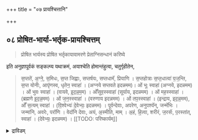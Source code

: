 +++
title = "०७ प्रायश्चित्तानि"

+++
## ०८ प्रोषित-भार्या-भर्तृक-प्रायश्चित्तम्

> प्रोषित भार्यस्य प्रोषित भर्तृकायावामरणे प्रेताग्निसन्धानं करिष्ये 

इति अनुज्ञापूर्वकं सङ्कल्प्य यथाक्रमं, अयाश्चेति होमान्तंहुत्वा, चतुर्गृहीतेन, 

> स॒प्तते॑, अ॒ग्ने॒, स॒मिधः, स॒प्त जिह्वाः, सप्तर्षयः, सप्तधामॅ, प्रियाणि । स॒प्तहोत्राः स॒प्त॒धात्वा॑ य॒ज॒न्ति, स॒प्त योनीः, आपृ॑णस्व, धृतेन॒ स्वाहा॑ । (अग्नये सप्तवते इदन्नमम)। ओं भूः स्वाहा॑ (अग्नये, इदन्नमम) । ओं भुवः स्वाहा॑ । (वायवे, इ॒द॒न्न॒म॒म) । ओँसुव॒स्स्वाहा॑ (सूर्याय, इदन्नमम) । ओं मह॒स्स्वाहा॑ । (ब्रह्मणे इ॒द॒न्न॒मम) । ओं ज॒न॒स्स्वाहा॑ । (वरुणाय इदन्नमम) । ओं तप॒स्स्वाहा॑ । (इन्द्राय, इद॒न्न॒मम), ओंँ स॒त्यम् स्वाहा॑ । (वि॒श्वेभ्यः॑ दे॒वेभ्यः॒ इदन्नमम) । पूर्वन्देवाः, अपरेण, अनुपश्यॅन्, जन्मॅभिः । जन्मा॑नि, अवरेः, परॉणि । वेदॉनि देवाः, अयं, अ॒स्मीति, माम् । अ॒हं, हि॒त्वा, शरीरं, ज॒रसॅः, प॒रस्ता॑त्, स्वाहा॑ । (देवेभ्यः॒ इदन्नमम) ।
[[TODO: परिष्कार्यम्]] 

<details><summary>द्राविडम्</summary>

### 8 தேசாந்தரம் சென்றுள்ள மனைவி-கணவன் இவர்களின் மரணத்தில் ப்ராயச்சித்தம்

ஸங்கல்ப்பம் ப்ரேதாக்னி ஸந்தானத்திற்கு அனுஜ்ஞை, இவைகளைச் செய்து, க்ரமமாக, “அயாச்ச ஹோமம் ஆனதும் சதுர் க்ருஹீதத்தினால் “ஸப்ததே அக்னே" ஸப்த வ்யாஹ்ருதி ஹோமம், பூர்வம் தேவா:, ப்ராணாபாநௌ, மாத்வா விருக்ஷெள, மாத்வா விருக்ஷெள, அக்னேப்யாவர்த்திந், அக்நே அங்கிர:, புநரூர்ஜா, ஸஹரய்யா, அநாஜ்ஞாத த்ரயம் வ்யாஹ்ருதி சதுஷ்டயம், பூர்ணாஹுதி, பரிஷேசனம், ஔபாஸன த்ரவ்ய தானம், ஔபாஸன ஹோமம்.

<details>

> प्राणापानौ, चक्षुः, श्रोत्र॑म् । वाचं, मनॅसि, सम्भृताम् । हि॒त्वा, शरीरं, ज॒रसॅः, प॒रस्ता॑त् । आभूतिं, भूतिं, वयं, अश्ज्ञावाम॒हैस्वाहा॑ । (मनसे इ॒द॒न्न॒म॒म) । मात्वा॑, वृक्षौ, सम्बॉधिष्ठां, मा, माता, पृथि॒वत्वम् । पितॄन्, ह्यत्र, गच्छॉसि, एधॉसं, य॒म राज्ये॒ स्वाहा॑ । (पृथिव्यै इदन्नमम) । मात्वॉ वृक्षौ, सम्बॉधेथां, मां माता, पृथिवी, मही । वैवस्व॒तँहि, गच्छॉसि, यम॒राज्ये॑, विरॉजसि, स्वाहा॑ । (पृथिव्यै इदन्नमम) । अग्ने॑, अभ्यावर्तिन्, अभिनॅः, आवॅर्तस्व, आयु॑षा, वर्च॑सा, स॒न्या, मे॒धया॑, प्र॒जया॑, धनेन, स्वाहा॑ । (अ॒ग्नये, अभ्यावर्तिने इदन्नमम) । अग्ने॑ अ॒ङ्गरः, श॒तन्ते॑ स॒न्तु, आवृतः, स॒हस्र॑न्ते, उपावृतः । तासां, पोषस्य, पोषे॑ण, पुनॅर्नः, न॒ष्टं, आक्रॅधि, पुनॅर्नः, र॒यिं, आकृधि, स्वाहा॑ । (अग्नये, अभ्यावर्तिने इदन्नमम) । पुनॅरूर्जा निवॅर्तस्व, पुनॅरग्ने, इ॒षायुषा । पुनॅर्नः, पाहि, वि॒श्वत॒स्स्वाहा॑ । (अग्नये, अभ्यावर्तन॑ इ॒दन्नमम) । सहर॒य्या, निवॅर्तस्व, अग्ने॑, पिन्वॅस्व, धारया । वि॒श्वफ्स्निया, वि॒श्वतः, परि, स्वाहा॑ । (अग्नये, अभ्यावर्तिने इदन्नमम) । 
[[TODO: परिष्कार्यम्]]

अनाज्ञात त्रयं – व्याहृति चतुष्टयं । श्रीविष्णवे स्वाहा । समन्त मप्रदक्षिणं परिषिच्य औपासनद्रव्य प्रतिनिधित्वेन किञ्चिद्धिरण्यं दत्वौपासनं जुहुयात् ॥

## ०९ रजस्वला-सूतिका-भर्तृ-मरण-प्रायश्चित्तम्

> म्रियमाणस्य चेद्भार्या सूतिकर्तुमतीतुवा ।  
दुर्गां मनस्वतीं हुत्वा ततस्तन्तुमतीमृचम् ।  
उद्बुध्यस्व त्रयस्त्रिंश द्व्याहृत्याच समस्तया ।  
व्याहृत्या त्रिरनाज्ञातं महाव्याहृतिभिस्तथा ।  
अप पाप्मानमिति द्वाभ्यां जुहुयाच्च विशेषतः ।  
हुत्वा चतुर्गृहीतेन सर्पिषाऽथास्य संस्क्रिया ॥

प्रयोगः 

> रजस्वला (सूतिका) भर्तृ मरण प्रायश्चित्त पूर्वकं प्रेताग्निसन्धानं करिष्ये 

इति सङ्कल्प्य अयाश्चेति होमानन्तरं चतुर्गृहीतं गृहीत्वा (अस्मिन्कर्मणि सर्वं चतुर्गृहीतेनैव)

> जा॒तवे॑दसे, सु॒न॒वा॒म॒, सोमं, अ॒रातीय॒तः, निदहाति (निजॅहाति) वेदॅः । सनॅः पर्षत्, अति दुर्गाणि, विश्वा॑ नि॒वेव, सिन्धु॑, दुरि॒तात्य॒ग्निः स्वाहा॑ । (अग्नये जातवेदसे इदन्नमम) । मनोज्योतिः, जुषंतां, आज्यं, विच्छिन्नं, य॒ज्ञं, समि॒मं, दधातु । याइष्टाः, उषसॅः, निम्रुचश्च, तास्सन्दधामि, ह॒विषा॑, घृ॒तेन॒ स्वाहा॑ । (मनसे, ज्योतिषे इदन्नमम) । तन्तुं, त॒न्वन्, रजॅसः, भानुं, अन्विहि, ज्योतिष्मतः, प॒थो रॅक्ष, धि॒याकृतान् । अनुल्बणं, व॒यत॒, जोगुवां, अपॅः, मनुर्भव, जनयॅ, दैव्यं, जनं, स्वाहा॑ । (अग्नये तन्तुमते इदन्नमम) । उद्बुध्यस्व, अग्ने प्रति जागृहि, एनं, इष्टा पूर्ते, सँसृजेथां, अ॒यञ्च । पुनः, कृ॒ण्वँस्त्वा॑ पि॒तरं, युवॉनं, अ॒न्वाताँसीत्, त्वयि, तन्तुं, ए॒तं, स्वाहा॑ । (अग्नये तन्तुमते इदन्नमम) ॥ त्रयॅस्त्रिँशत्, तन्तँवः, येवितत्निरे, यइमं, यज्ञं, स्व॒धया, ददन्ते, तेषां छिन्नं, प्रत्ये॒तत्, दधामि॒, स्वाहा॑, घ॒र्मः, दे॒वान्, अप्ये॑तु, स्वाहा॑ । (अग्नये तन्तुमते इदन्नमम) । भूरादि चतुष्टयं । अनाज्ञात त्रयं । भूग्नये॑ च पृथि॒व्यैचॅ, महते च॒ स्वाहा॑ । (अग्नये महते इदन्नमम) । भुवॅः, वायवे च, अन्तरिक्षाय च, मह॒ते चॅ, स्वाहा॑ । (वायवे महते, इदन्नमम), सुवॅरादित्यायॅ च, दि॒वे चॅ, म॒ह॒ते च॒ स्वाहा॑ । (आदित्याय, महते इदन्नमम) । भूर्भुवस्सुवॅः च॒न्द्रमॅसेच, नक्षत्रेभ्यश्च, दि॒ग्भ्यश्च, म॒ह॒ते च॒ स्वाहा॑ । (प्रजापतये महते, इदन्नमम) । अपॅ पा॒प्मानं, भरॅणीः, भरन्तु । तद्य॒मः, राजा॑, भगवान्, विचॅष्टां । लो॒कस्यॅ, राजा॑, मह॒तः, महान् हि । सुगन्नँः, पन्थां, अभयं, कृ॒णोतु॒ स्वाहा॑ । (यमाय, इदन्नमम) । यस्मिन्, नक्षत्रे, यम एति, राजा॑ । यस्मिन्नेनं, अभ्यर्षिञ्चन्त, देवाः । तदस्य, चित्रं, ह॒विषा, यजाम । अपॅपाप्मानं, भरॅणीः, भर॒न्तु । स्वाहा॑ । (यमायेदं—नमम) । 
[[TODO: परिष्कार्यम्]]

प्रायश्चित्तहोमार्थं अनाज्ञातत्रयं व्याहृति चतुष्टयञ्च पूर्णाहुतिं च हुत्वा होमं परिसमाप्य औपासनं जुहुयात् । सूतिका भर्तृका प्रायश्चित्तमपि इत्थमेव । 

<details><summary>द्राविडम्</summary>

### 9 ரஜஸ்வலை, ப்ரஸவித்தவள் இவர்களின்

பர்த்தா மரணத்திற்குப் பிராயச்சித்தம் ப்ரேதாக்னி ப்ரேதாக்னி ஸந்தானத்திலேயே ரஜஸ்வலா, பர்த்ரு மரண ப்ராயச்சித்தபூர்வகம். அவ்விதம் ஸுகாபர்த்ரு மரண ப்ராயச்சித்த பூர்வகம் ப்ரேதாக்னி ஸந்தானம் கரிஷ்யே ஸந்தானம் போல 'அயாச்ச" ஹோமத்திற்குப் பிறகு சதுர்க்ருஹீதம் (இந்தப் பிராயச்சித்தத்தில் எல்லா சதுர்க்ருஹீதத்தினால்தான்) ஜாதவேதஸே, தந்துந்தந்வந், உத்புத்யஸ்வ, த்ரயஸ்த்ரிம்சத், பூராதிசதுஷ்டயம், அநாஜ்ஞாத த்ரயம், பூரக்நயே a பிருதிவ்யைச என்கிற மஹாவ்யாஹ்ருதிகள், அப்பாப்மாநம், யஸ்மிந்நக்ஷத்ரேஹோமங்களுமே மநோஜ்யோதி:,
இதுவரை எல்லாமே சதுர்க்ருஹீதம். ப்ராயச்சித்த ஹோமத்திற்காக அநாஜ்நாதத்ரயம்-வ்யாஹ்ருதி சதுஷ்டயம் ஒளபாஸன த்ரவ்ய தானம், ஔபாஸன ஹோமம். Him .

<details>

## १० पर्युषित-प्रायश्चित्तम्

> मरण दहनयोरन्तरा पञ्चविंशति घटिका व्यवधाने पर्युषितत्वम् ।  
रात्रौ ब्राह्म मुहूर्तात्पूर्वं मृतस्य पूर्वोक्तव्यवधानाभावेऽपि पर्युषितत्वम् ॥

> याम्य पैतृकमन्त्राभ्यां वैश्वदेवेन वैतिलान् ।  
व्यस्ताभिश्च समस्ताभिर्हुत्वा व्याहृतिभिर्दहेत् ॥ 

कृच्छ्राचरणं चरित्वा, पञ्चगव्येन प्रक्षाल्य पावमानेन, अभिषिच्य तिलहोमं कुर्यात् ॥

प्राणानायम्य, प्राचीनावीती, सङ्कल्प्य ... प्रीत्यर्थं ...

> गोत्रस्य ... शर्मणः ममपितुः प्रेतस्य पर्युषितत्वेन, यो दोषः समजनि तद्दोष परिहारार्थं पर्युषितप्रायश्चित्तं, करिष्ये । 

> तत्काले कृच्छ्राचरणञ्च करिष्ये । 

कृच्छ्रत्रयं चरित्वा, पञ्चगव्य सम्मेलनं कृत्वा, कलशे (पत्र पुटे) वरुण मावाह्य 

> पवॅमान॒स्सुव॒र्जनः । प॒वित्रे॑ण॒ विचॅर्षणिः । यः पोता सपुँनातुमा । पुनन्तु॒मादेव ज॒नाः । पुनन्तुमनॅवोधिया । पुनन्तुविश्व आ॒यवॅः । जातवेदः प॒वित्रवत् । प॒वित्रे॑ण पुनाहिमा । शुक्रेण देव दीद्यत् । अग्ने॒क्रत्वा॒ क्रतूँरनु । यते॑ पवित्रमर्चिर्षि। अग्ने विततमन्तरा । ब्रह्म॒तेनॅ पुनीमहे । उ॒भाभ्या॑न्देवसवितः । प॒वित्रे॑ण सवेनॅ च । इ॒दं ब्रह्म पुनीमहे । वैश्वदेवीपुँनती दे॒व्यागा॑त्। यस्मै॑ ब॒ह्वीस्तनुवों वीतपृष्ठाः । तया मदन्तस्सध॒माद्ये॑षु । वयँस्यॉम पतॅयो रयीणाम् । वैश्वानरोरश्मिभिर्मा पुनातु । वातः प्रा॒णेने॑षि॒रोमॅयो॒ भूः । द्यावॉ पृथिवी पयसापयोंभिः । ऋतावॅरी यज्ञिये मा पुनीताम् । बृहद्भिस्सवि॒तस्तृभिः । वर्षिष्ठैर्देवमन्मॅभिः । अग्नेदक्षैः पुनाहिमा । येनॅ दे॒वाअपुँनत । येनापो॑दि॒व्यङ्कशॅः । तेन दि॒व्येन॒ ब्रह्म॑णा । इ॒दं ब्रह्मं पुनीमहे । यः पवमानीर॒ध्येति । ऋषि॑भि॒स्सम्भृतँरस॑म्। सर्वँस पूत मॅश्ज्ञाति । स्व॒दि॒तं त॒रिश्वे॑ना । पावमानीर्योअध्येति । ऋषि॑भि॒स्सम्भृ॑तँरस॑म् । तस्मै सरस्वतीदुहे । क्षीरँसर्पिर्मधूँदकम् । पाव॒मानीस्स्व॒स्त्ययॅनीः । सुदुघाहि पयॅस्वतीः । ऋषि॑भि॒स्सम्भृतो रसॅः । ब्राह्मणेष्वमृतँऽहितम् । पावमानीर्दिशन्तुनः । इमंल्लोकमथो अमुम् । कामान्थ्समॅर्धयन्तुनः । देवीर्देवैस्समाभृताः । पा॒व॒मानीस्स्व॒स्त्ययॅनीः । सुदुघाहिघृत॒श्च॒तः । ऋषि॑भि॒स्सम्भृतो रसॅः । ब्राह्म॒णेष्व॒मृतँहि॒तम् । येन दे॒वाः प॒वित्रे॑ण । आ॒त्मान पुनते॒ सदा॑ । तेन स॒हस्रं धारेण । पाव॒मान्यः पुँनन्तुमा । प्राजा॒प॒त्यं प॒वित्र॑म् । श॒तोद्यामँ हिर॒ण्मय॑म् । तेनब्रह्म विदो॑ व॒यम् । पूतं ब्रह्मं पुनीमहे । इन्द्र॑स्सुनीती स॒हमाॅपुनातु । सोमॅस्स्व॒स्त्या वरु॑णस्स॒मीच्या॑ । य॒मो राजा॑ प्र॒मृ॒णाभिःपुनातु मा । जात वेदा मोर्जयन्त्या पुनातु ॥ 
[[TODO: परिष्कार्यम्]]

वरुणमुद्वास्य शवसमीपं गत्वा पञ्चगव्येन प्रक्षाल्य पावमान घटजलेन कुशाग्रैरभिषिच्य, अपरेणाग्निमुपविश्या प्रदक्षिणं परिषिच्य । तिलैर्जुहुयात् ॥ यमः, दाधार, पृथिवीं, यमोद्यां, उत सूर्यः । यमः सर्वमृत्युः, तेन, प्राणानां, वायूनां, स्वाहा । (यमाय इदन्नमम) । 

> उशन्तस्त्वा, निधीमहि, उशन्तः, समिधीमहि । उ॒शन्, उशतः, आवॅह, पि॒तॄन्, ह॒विषै, अत्तवे, स्व॒धा नॅमः, स्वाहा॑ । (पि॒तृभ्यः, इदन्नमम) उप अपउपस्पृश्य प्राची विश्वे॑दे॒वस्यॅ,ने॒तुः, मर्तंः, वृणीत॒, स॒ख्यं, विश्वे॑, रायः इ॒षुध्यसि, द्यु॒म्नं, वृ॑णी॒त॒, पुष्यसे, स्वाहा॑ । (विश्वेभ्यः देवेभ्यः॒ इदं नमम) । ओं भूः स्वाहा॑ । (अग्नये इदन्नमम) । ओं भुव॒स्स्वाहा॑ । (वायवे इदन्नमम) । ओँ सुव॒स्स्वाहा॑ । (सूर्याय इदन्नमम) । ओंभूर्भुवस्सुवस्स्वाहा॑ । (प्रजापतये इदन्नमम) अप्रदक्षिणं परिषिञ्चेत् ॥

<details><summary>द्राविडम्</summary>

### 10 பர்யுஷித ப்ராயச்சித்தம்

மரணத்திற்கும் தஹநத்திற்கும் 25 நாழிகை (அதாவது 10 மணி) இடைவெளி ஏற்படுமாகில் பர்யுஷித ப்ராயச்சித்தம் செய்ய வேண்டும். அவ்விதம் விடியற்காலையில் "பிராம்ம முஹுர்த்தம்' என்று சொல்லப்படுகிற (விடியற்காலை 4 மணி அளவில்) நேரத்திற்கு முன்னதாக மரணம் ஸம்பவித்திருக்குமாகில் மேலே குறிப்பிட்டுள்ள இடைவெளிக்கு முன்பாகவே ஸம்ஸ்காரம் நடக்குமாகிலும் பர்யுஷித ப்ராயச்சித்தம் உண்டு. ஸங்கல்ப்பம், கிருச்ரத்ரயம், பஞ்சகவ்ய ஸம்மேளனம் செய்து, தொன்னை ஜலத்தில் 'பவமாந:' என்கிற அநுவாகத்தை ஜபித்து எடுத்துக் கொண்டு பஞ்ச கவ்யத்தினால் சவத்தை நன்றாக நனைத்து பவமாந

20


दहनदिनकत्यं

21

செய்வித்து, மந்திர ஜலத்தினால் அபிஷேகம் அக்நியில் (அப்ரதக்ஷிண பரிஷேசனம்) யமோ தாதார, உசந்த:, விச்வேதேவஸ்ய, வ்யாஹ்ருதி சதுஷ்டயம் இந்த ஏழு ஆஹுதிகளையும் திலத்தினால் ஹோமம் செய்து அப்ரதக்ஷிண பரிஷேசனம் செய்ய வேண்டும்.

<details>

## ११ जलमलोत्सर्गे पूती-गन्धे वा

मरण-समये भयाज् जलमलोत्सर्गे पूती-गन्धे वा प्रायश्चित्तम्॥

मरण समये भयादिना जल मलोत्सर्गेण आर्द्री भूते रोगादिना पूतीगन्धेवा गोमयवारिणा स्नापयित्वा शुद्धजलेन, प्रक्षाल्य गन्धोदकेन सेचयित्वा गोदानं कृच्छ्रत्रयञ्चकुर्यात् । प्रतिनिमित्तं कृच्छ्रत्रयं कुर्यात् । 

<details><summary>द्राविडम्</summary>

### 11 மரண சமயத்தில்
பயத்தினால் மூத்திரம், மலம் இவைகளை விட்டிருந்தாலும், இயற்கையினாலேயே வியாதியினால் துர்நாற்றம் எடுக்கப்பட்டிருந்தாலும் அதற்கான பிராயச்சித்தம்

பசும் சாணி ஜலத்தினால் ஸ்னானம் செய்வித்து நல்ல ஜலத்தினால் அலம்ப, சந்தன ஜலத்தினால் தெளிக்கப்பட்டு இதற்குப்

ஒவ்வொரு தோஷத்திற்கும் 3-3

பிராயச்சித்தமாக கோதானம் க்ருச்ரங்களையும் செய்து கர்மாவைத் தொடர வேண்டும்.

<details>

## १२ दक्षिणायन--कृष्ण-पक्ष--निशि-मरण-प्रायश्चित्तम्

> दक्षिणायने कृष्ण पक्षे निशिवा मरणे सति तत्प्रायश्चित्तार्थं कृच्छ्रा चरणं करिष्ये । "तासूर्या चन्द्रमसा" इति षड्भिश्चोष्यामि । दक्षिणायने मरण सम्भवेन यो दोषः, समजनि तद्दोष परिहारार्थं प्राजापत्य कृच्छ्रप्रत्याम्नायं यत्किञ्चिद्धिरण्यं श्रीवैष्णवाय सम्प्रददे ॥

अग्निमप्रदक्षिणं परिषिच्य। प्रत्येकं चतुगृहीतेन जुहुयात्। तासूर्यां चन्द्रमसा॑, वि॒श्व॒भृत्तँमा, म॒हत् । तेजॅः, वसुमत्, राजतः, दि॒वि । सामा॑त्माना, च॒र॒तः, स॒म॒ च॒रिणा॑। ययो॑ः, व्र॒तं, न म॒मे, जातु॒, दे॒वयो॑ः, स्वाहा॑ । सूर्या चन्द्रमोभ्यां इदं न मम । उभावन्तौ परियातः, अभ्यो॑ दि॒वो न, र॒श्मीन्, त॒नुतः, व्यँर्णवे। उभा भुवन्ती, भुइँना, कविक्रेत् । सूर्यान, च॒न्द्रा, चरतः, ह॒तामॅती, स्वाहा॑ । सूर्या चन्द्रमोभ्यां, इदन्नमम। पती॑द्यु॒मत् वि॒िश्वविदा॑, उ॒भा, दि॒वः सूर्यांाँ उभा, चन्द्रमॅसा, विचक्षणा। विश्ववाँरा, वरिवोभा, वरे॑ण्या। तानऽवतं, मति॒मन्त, महि॑व्र॒ता, स्वाहा॑ । सूर्या चन्द्रमोभ्यां, इदन्नमम। वि॒श्ववपॅरी, प्रतरॅणा, तरन्ता। सुव॒र्विदा॑ ह॒शये॑, भूरिँरश्मी । सूर्याहि, च॒न्द्रा, बसुँ, त्वेष दर्शता । मनस्विनोभा, अनॅचरतः, नु॒सन्दवं, स्वाहा॑। सूर्या चन्द्रमोभ्यां, इदन्नमम । अ॒स्यश्रवॅः न॒घँः, स॒प्त, 



26

27

बभ्रति॒। द्यावा॑, क्षामाॅ पृथिवी, दर्शतं वपुः । अ॒स्मे, सूर्या च॒न्द्र॒मसा॑, अ॒भि चक्षै। श्र॒द्धे, कमि॑न्द्र चरतः, वि॒च॒र्तुरम्, स्वाहा॑ । सूर्या चन्द्रमोभ्यां इदन्नमम । पूर्वाप॒रं, चरतः, मा॒ययै॒तौ । शिश॑, क्रीडॅन्तौ, परियातः, अ॒ध्व॒रम्। विश्वा॑न्य॒न्य, भुवॅना, अ॒भिष्टि॑ ऋ॒तून॒न्यः वि॒दत्, जा॒ाय॒ते॒, पुनँः, स्वाहा॑। सूर्या चन्द्रमोभ्यां इदन्नमम ॥ अप्रदक्षिणं परिषिञ्चेत्। एवमेव कृष्णपक्षे मरणे, निशि मरणेऽपि च कृच्छ्राचरणं प्रायश्चित्त होमञ्चकुर्यात् ॥ "

<details><summary>द्राविडम्</summary>

### 12 தக்ஷிணாயந, கிருஷ்ணபக்ஷ நிசி மரணத்தில் பிராயச்சித்தம்

தக்ஷிணாயநே மரணேந யோதோஷ: ஸமஜநி என்பதாக கிருச்ரம், ப்ரத்யேகம் சதுர்க்ருஹத்தினால் தாஸூர்யா சந்த்ரமஸா என்கிற ஆறு ஆஹுதிகள். இதுவேதான் கிருஷ்ண பக்ஷ மரணத்திலும், ராத்ரி மரணத்திலும்.

22


दहनदिनकत्यं

23

<details>

## १३ सर्पहत-प्रायश्चित्तम्

सर्पहते – प्राणानायम्य, प्राचीनावीती, ममपितुः प्रेतस्य मरण काले सर्प (दंश) हतत्वेन यो दोषस्समजनि, तद्दोष परिहारार्थं प्राजापत्य कृच्छ्र प्रत्याम्नायं यत्किञ्चिद्धिरण्य दानं करिष्ये । हिरण्यदानं कृत्वा उपवीती प्राणायामं कृत्वा प्राचीनावीती ... प्रीत्यर्थं ... गोत्रस्य ... शर्मणः ममपितुः प्रेतस्य सर्प दंश प्रायश्चित्तहोमं करिष्ये अग्नि मप्रदक्षिणं परिषिच्य प्रत्येकं चतुर्गृहीतेन जुहोति । नमाँ अस्तु, सर्पेभ्यँः, येकेचँ, पृथि॒वी मनुँ । ये अ॒न्तरिँक्षे, येदि॒वि, तेभ्यँः, स॒र्पेभ्यँः, नम॒स्स्वाहा॑ । सर्पेभ्यः॑ इ॒द॒न्न॑म॒म । येँऽदः, रोचने, दिवः, येवा॑, सूर्य॑स्य, रश्मिषुँ । येषँ म॒फ्सु, सदँः, कृतं, तेभ्यँः, सर्पेभ्यँः, नम॒स्स्वाहा॑ । सर्पेभ्यः इदन्नमम । या इषँवः, यातु 


धानॉनां, ये॒वा॑, वन॒स्पतीँन्, अनूँ । ये वा॑, अव॒टेषुँ, शेरँते, तेभ्यँः, सर्पेभ्यँः, नम॒स्स्वा॑हा॒ । सर्पेभ्यः इ॒द॒न्नमम । अप्रदक्षिणं परिषिञ्चेत् । सर्पहत दोष निवृत्त्यर्थं सर्प प्रतिमादानं करिष्ये । तत्प्रतिनिधित्वेन वा यत्किञ्चिद्दद्यात् सर्पहत दोष निवृत्यर्थं गोदानं गोप्रतिनिधियत्किञ्चिद्धिरण्यदानं वा कुर्यात् ॥

<details><summary>द्राविडम्</summary>

### 13 ஸர்ப்ப ஹதத்தில்

பாம்பு கடித்து இறக்க நேரிட்டால், க்ருச்ர தானம் செய்து, ஹோமத்திற்கு ஸங்கல்ப்பம் செய்து கொண்டு அப்ரதக்ஷிண பரிஷேசனம் செய்து ப்ரத்யேகம் சதுர்க்ருஹீதத்தினால் நமோ அஸ்து ஸர்ப்பேப்ய:, யேத:, யா இஷவ: என்கிற 3 ஆஹுதிகள் ஹோமம், பரிஷேசனம், ஸர்ப்ப ப்ரதிமா தானம் அல்லது அதற்குப் பிரதிநிதியாக ஹிரண்யதானம், அவ்விதமே கோதானம் அல்லது அதற்குப் பிரதிநிதியாக ஹிரண்யதானம்.


दहनदिन कृत्यं


दहनदिन कृत्यं

<details>

## १४ पशुभिर्हते प्रायश्चित्तम्

उपवीती, प्राणानायम्य, प्राचीनावीती ... गोत्रस्य ... शर्मणः, मम पितुः प्रेतस्य पशुना, पशुभिर्वा हतत्वेनं यो दोषस्समजनि तद्दोष परिहारार्थं यत्किञ्चिद्धिरण्यदानं प्रायश्चित्त होमञ्चकरिष्ये । हिरण्यदानं कृत्वा, अप्रदक्षिणं परिषिच्य प्रत्येकं चतुर्गृहीतेन आगावँः अ॒ग्मन्, उत, भ॒द्रं, अक्रन् । सीदॅन्तु, गोष्ठे, र॒णयॅन्तु, अ॒स्मे । प्र॒जावॅतीः, पुरुरूपा॑ः, इ॒हस्युः । इन्द्रॉय, पूर्वीः, उ॒षसॅः, दुहॉनाः । स्वाहा॑ । गोभ्यः इ॒द॒न्नमम । 

इन्द्रँः, यज्वँने, पृण॒ते चॅ, शिक्षति॒ । उपेद्दँदाति, नस्वं मुँषायति । भूर्यो भूयः, रयिमिदॅस्य, वर्धयॅन्, अभिँन्ने, खिल्ले, निदँधाति, देवयुं स्वाहा॑ । गोभ्यः इदन्नमम ॥ अप्रदक्षिणं परिषिञ्चेत् ॥

<details><summary>द्राविडम्</summary>

### 14 பசு அல்லது பசுக்கள் இவைகளால் மரணம் நேரிட்டால்

க்ருச்ரம், ஸங்கல்ப்பம், இதற்காக ப்ரத்யேகம் சதுர்க்ருஹீதத்தினால் ஆகாவோ அக்மந், இந்த்ரோயஜ்வநே என்கிற இரண்டு ஆஹுதிகள் ஹோமம்.

<details>

## १५ दंष्ट्रिभिर्हते प्रायश्चित्तम्

उपवीती - प्राणानायम्य - प्राचीनावीती ... गोत्रस्य ... शर्मणः, मम पितुः प्रेतस्य मरण काले दंष्टिभिः, हतत्वेन योदोषस्समजनि तद्दोष परिहारार्थं यत्किञ्चिद्धिरण्यदानं, प्रायश्चित्तहोमञ्च करिष्ये । हिरण्यं दत्वा, अप्रदक्षिणं परिषिच्य प्रत्येकं चतुर्गृहीतेन जुहुयात् । दँष्ट्राभ्यां मलिम्लॅन्, जंभ्यैः, तस्कॅरान्, उ॒त । हर्नूभ्यां, स्ते॒नान्, स्ते॒नान्, भगवः, ताँस्त्वङ्खाँद, सुखॉदितान्, स्वाहा॑ । अग्नये इदन्नमम । ये जनेँषु, मलिम्लॅवः, स्तेनासॅः, तस्कँराः, वने॑ । ये कक्षेँषु, अघायवॅः, ताँस्ते दधामि, जम्भॊयोः स्वाहा॑ । अग्नये इदन्नमम । अप्रदक्षिणं परिषिञ्चेत् ॥ 

<details><summary>द्राविडम्</summary>

### 15 கொம்பு உள்ள பிராணிகள் குத்தி கொலை செய்யப்பட்ட விஷயத்தில்

ஹிரண்ய தானம். ஸங்கல்ப்பம். ப்ரத்யேகம் சதுர் க்ருஹீதத்தினால் “தம்ஷ்ட்ராப்யாம் மலிம்லூந்”, “யே ஜநேஷு” என்கிற இரு மந்திரங்களால் ஹோமம்.

<details>

## १६ अफ्सुमृते प्रायश्चित्तम्

उपवीती प्राणानायम्य, प्राचीनावीती ... गोत्रस्य ... शर्मणः, मम पितुः प्रेतस्य अफ्सु मरण सम्भवेन योदोषः समजनि तद्दोष परिहारार्थं यत्किञ्चिद्धिरण्यदानं प्रायश्चित्त होमञ्च करिष्ये । हिरण्यं दत्वा, अग्निमप्रदक्षिणं परिषिच्य प्रत्येकं चतुर्गृहीतेन जुहुयात् । इ॒मम्मे॑, व॒रुण॒, श्रुधि॒ हवं, अ॒द्याचॅ, मृडय । त्वामँव॒स्युः, आचॅके स्वाहा॑ । वरुणाय इ॒दन्नमम ।



29


अपरप्रयोगः

" तत्त्वॉ यामि, ब्रह्मँणा, वन्दँमानः तदाशा॑स्ते, यजॅमानः हविर्भिः ।  अर्हेडमानः, वरुण, इ॒हबोंधि, उरुँ शँस, मानँः, आयुँः, प्रमोषीः, स्वाहा॑ । वरुणाय॒ इदन्नमम । अप्रदक्षिणं परिषिञ्चेत् ॥

<details><summary>द्राविडम्</summary>

### 16 ஜலத்தில் மரணம் நேர்ந்தால்

ஸங்கல்ப்பம். க்ருச்ரம். ப்ரத்யேகம் சதுர்க்ருஹீதேந ஹோமம். இமம் மே வருண, தத்வயாமி என்ற இரு ஆஹுதிகள்.

<details>

## १७ अशनि-हत-प्रायश्चित्तम्

उपवीती प्राणानायम्य प्राचीनावीती ... गोत्रस्य ... शर्मणः मम पितुः प्रेतस्य अशनिहतात्, मरण सम्भवेन योदोषः समजनि तद्दोष परिहारार्थं यत्किञ्चिद्धिरण्यदानं प्रायश्चित्तहोमं च करिष्ये । हिरण्यदानं कृत्वाऽग्निमप्रदक्षिणं परिषिच्य चतुर्गृहीतेनाज्येन, मूर्धानं, दि॒वः, अर॒तिं, पृथि॒व्याः, वैश्वानरं, ऋ॒तायॅ, जातं, अग्निं । कविं, स॒म्राज॑ं, अतिथं, जनॉनां, आसन्ना, पात्रं, ज॒नय॒न्त॒, दे॒वाः स्वाहा॑ । अग्नये वैश्वानराय, इदन्नमम । अप्रदक्षिणं परिषिञ्चेत् ॥ 

<details><summary>द्राविडम्</summary>

### 17 இடியினால் மரணம் நேர்ந்தால்

ஸங்கல்ப்பம். கிருச்ரம். சதுர் க்ருஹீதத்தினால் “மூர்த்தாநம்" என்கிற ஒரு மந்திரத்தினால் ஹோமம்.

<details>

## १८ रजस्वला-सूतिकयोर् मरणे प्रायश्चित्तम्

रजस्वला सूतिकयोर्मरणे ब्राह्मणानुज्ञापूर्वकं प्रायश्चित्तं कुर्यात् । गोत्रायाः नाम्न्याः मम मातुः प्रेतायाः सूतिकात्वे (रजस्वलात्वे) मरणेन
योदोषः समजनि तद्दोष परिहारार्थं चान्द्रायण त्रय, प्राजापत्य, वारुण, 





30


31

दहनदिन कृत्यं

तीर्थ कृच्छ्र प्रत्याम्नायं यत्किञ्चिद्धिरण्यदानं, पुण्यमन्त्रैः, स्नापनं, दुर्गा मन्त्रादि मन्त्रैर्होमञ्च करिष्ये । इति संङ्कल्प्य, शुद्धोदक, पञ्चगव्य, गोमूत्र, कुशोदकैः पृथक्-पृथक् स्नापयित्वा कुम्भं प्रतिष्ठाप्य वरुण मावाह्य संपूज्य जपार्थमृत्विजो वृणुयात् । ऋत्विग्भिर्जप्या मन्त्राः ॥ यदन्ति॒ यच्च॑ दूरके भ॒यं वि॒न्दतिमामि॒ह । पव॑मान वितज्जहि ॥ पव॑मानस्सो अद्यनः पवित्रे॑ण विच॑र्षणिः । यः पो॒ता सपु॑नातुनः ॥ यत्ते॑प॒वित्र॑म॒र्चिष्यग्ने॒ वित॑तमन्त॒रा । ब्रह्म॒ तेन॑ पुनीहिनः ।

यत्ते॑ प॒वित्र॑ मर्च॒वदग्ने॒ तेन॑ पुनीहिनः । ब्र॒ह्म॒ स॒वैः पु॑नीहिनः ॥ उ॒भाभ्या॑न्देवसवितः प॒वित्रे॑ण स॒वेन॑ च । मां पु॑नीहि वि॒श्वत॑ः॥ त्रि॒भिष्ट्वन्दे॑व सवित॒र्वषि॑ष्ठैस्सोम॒ धाम॑भिः । अग्ने॒ दक्षैः पुनीहिनः ॥ पु॒नन्तु॒मान्दे॑वज॒नाः पु॒नन्तु॒ वस॑वोधि॒या । विश्वे॑ देवाः पुनीत मा॒ा जात॑वेदः पुनी॒हि मा॑ ॥

कया न॑श्चित्र आभुव दूतीस॒दावृ॑ध॒स्सरवा॑ । कया॒शचि॑ष्ठयावृता ॥ आपो॑ अ॒स्मान्मा॒ातरॅश्शु॒न्धन्तु घृ॒तेनॅनोघृत॒पुर्वैः पुनन्तु विश्वे॑म॒स्मत्प्रवॅहन्तु रि॒प्र मुदा॑भ्य॒श्शु॒चि॒रापूत ऍमि ॥ आपोहिष्ठा मॅयोभुव॒स्तानँ ऊर्जेदँधातन । म॒हेरणॉय॒ चलॅसे ॥ योवॅश्श॒िवतॅम॒ोरस॒स्तस्यॅ भाजयते॒हनँः । उ॒श॒तीरि॑व मा॒तरॅः ॥ तस्मा॒ अरॅङ्गमामवो यस्यक्षयॉयजिन्वॅथ । आप जनयँ थाचनः ॥



अपरप्रयोगः

हिरॅण्यवर्णाश्शुचॅयः पावका यार्से जातः कश्यपो यास्विन्द्रैः । अग्निं या गर्भं दधिरे विरूपा स्तान आपश्श स्योना भवन्तु । यासा राजा बरु॑णो॒ याति॒ मध्ये॑सत्यानृते अॅवपश्यञ्जनानाम् । मधुश्रुतश्शुचॅयो याः पाॅव॒कास्तान आप॒श्शऽस्योना भ॑वन्तु ॥ यासा॑न्दे॒वादि॒विकृण्वन्तं भक्षं या अ॒न्तरि॑क्षे बहुधा भवन्ति । याः पृ॑थि॒वीं पयॅसोन्दन्तं॑ शु॒क्रास्तान॒ आपश्शुस्योना भँवन्तु । शिवेनॅमा चक्षुषा पश्यतापवियाँ त॒नुवोपॅस्पृशत॒त्वचॅम्मे । सर्वांअग्नी रॅपसुषहुबेवो मयि॒वर्चो बल मोजोनिर्धेत्त ॥ पवॅमान॒स्सुवर्जन इत्यनुवाकः पर्युषित प्रायश्चिते द्रष्टव्यः ॥ उदु॒त्त॒मं वॅरु॑ण॒पाशॅ म॒स्म दवाँधमं विमॅध्यमॲथाय । अथो॑ व॒यमा॑दित्य व्र॒ते तबानॉगसो अदि॑ितयेस्याम ॥ अस्तम्भ्राद्यामृषभो अ॒न्तरि॑क्षममँमीत बरि॒मार्णं पृथि॒व्या आसी॑द॒विश्वा भुवनानि सम्राविश्वेत्तानि॒ वरु॑णस्य व्र॒तानँ ॥ यत्किञ्चेदं वॅरुण॒ दैव्ये॒ जने॑ऽभिद्रोहं मॅनुष्याश्चरॉमसि । अचँत्यत्तव॒ धर्मां युयोपम मान॒स्तस्मा॒ादेनॅसोदेवरीरिषः। ऋ॒त॒वासो यद्रो॑रि॒पुर्नीवि यद्वाघाँ सत्य मु॒तयन्नवि॒द्म । सर्वाताविष्यँ शिथिरेवॅदेवाथॉतेस्यामवरुण प्रियासः ॥ अवॅतेहेडों वरुण नमोभिख य॒ज्ञेभि॑रीमहे ह॒बिभँः ॥ क्षयॅन्न॒स्मभ्यॅमसुर प्रचेतो राज॒न्नेनॉसिशिश्रथः कृतानिँ । तत्व यामि॒िब्रह्म॑णा वन्द॑मान॒स्तदाशा॑स्ते॒ यजॅमानोह॒विभिः ।

दहनदिन कृत्यं

अहेडमानो वरुणेहबोध्युरूँश समान आयुः प्रमोषीः ॥ पुंसूक्तं (अधस्तात् उत्तपनाग्नि सन्धान प्रकरणेपठितं । स्वाहाकार रहितं अत्रानुनेयः) इत्येताभि रभिमन्त्रयेत । वरुणमुद्वास्य कुम्भ जलेन स्नापयित्वा, पञ्चगव्येन योनिं प्रक्षाल्य वस्त्रान्तरेणाच्छाद्य, चान्द्रायणत्रय प्राजापत्य वारुण तीर्थ कृच्छ्राणिदत्वा तत्प्रत्याम्नायत्वेनवादत्वा, अग्निं अप्रदक्षिणं परिषिच्य।

जा॒तवे॑दसे, सु॒न॒वाम॒ सोमं, अ॒रातीयतः, निर्देहाति, वेदॅः। सनॅः पर्षत्, अति दुर्गाणि, विश्वा॑, ना॒वेवॅ, सिन्धुं, दुरि॒तात्य॒ग्निः स्वाहा॑ अग्नये जातवेदसे दुर्गायै इदन्नमम । ताम॒ग्निवॅर्णा, तपैसा, ज्वलन्तीं, वैरोचनीं, क॒र्म॒ फलेषु॒, जुष्टम्। दुर्गां, दे॒वीं, शरॅण महं, प्रपद्ये, सुतरॅसितरसे, नमः स्वाहा॑ । दुर्गायै॒ इदन्नमम । अग्ने॑ त्वं पॉरय, नव्यँः, अ॒स्मान्, स्व॒स्तिभि॒रतिँ, दुर्गाणि, विश्वा॑। पूॲ, पृथ्वी, बहुलानः, उर्वी, भवाँतोकायॅ, तनँयाय, शंयोः, स्वाहा॑ ॥ अ॒ग्नये दुर्गायै इदन्नमम । विश्वॉनिनः, दुर्गहा॑ जा॒तवेदः, सिन्धुन्न, नावा, दुरि॒ताऽतिपर्षि । अग्ने॑ अ॒त्रि॒वत्, मनॅसा, गुणानः, अ॒स्माकं॑, बोधि॒, अ॒वि॒ता, त॒नूना॑म् स्वाहा॑ जातवेदसे अग्नये, दुर्गायै इदन्नमम। पृत॒नाजितं, सहॅमानं, अ॒ग्निं, उग्रं, हुवेम, पर॒मात्, स॒धस्ता॑त् ॥ सनॅः पर्षत्, अति दुर्गाणि, विश्व, क्षामद्देवः, अतिदुरि॒तात्य॒ग्निः स्वाहा॑ । अग्नये दुर्गायै इदन्नमम ॥ ? ?

<details><summary>द्राविडम्</summary>

### 18 ரஜஸ்வலை, ஸூதிகை இவர்களின் மரணத்தில்

1, ஸங்கல்ப்பம். சாந்த்ராயண த்ரயம். ப்ராஜாபத்யம். வாருணம். தீர்த்த க்ருச்ரம் இவைகளையோ, இதற்குப் பிரதிநிதியாக கோதானம், புண்ய மந்த்ரங்களால் ஸ்னானம் செய்வித்தல், "யதந்தியச்ச" என்கிற 7 மந்திரங்கள். கயாந: 1, ஆபோ அஸ்மாந் ஆபோஹிஷ்டா - 3, ஹிரண்யவர்ணா: 4, பவமாந: என்கிற அநுவாகம், உதுத்தமம் 6, புருஷ ஸூக்தம் இவ்வாறு மந்திரங்களால் அபிமந்த்ரணம் செய்யப்பட்ட ஜலத்தினால் ஸ்னானம் செய்வித்து பஞ்ச கவ்யத்தினால் யோநியையும் சுத்தம் செய்து வேறு வஸ்திரத்தினால் போர்த்தி, மேலேயுள்ள க்ருச்ரங்களை - -

25
முன்போ இப்பொழுதோ செய்து, அக்நியில் ஜாதவேதஸே, தாமக்நி வர்ணாம், அக்நேத்வம், விச்வாநிந:, ப்ருதநாஜிதம், மநோஜ்யோதி:, தத்ஸவிது:, பூரக்நயேச 4, "யோஸ்ய கௌஷ்ட்ய” யமங்காய இவைகளால் ஹோமம் செய்ய வேண்டும்.


33


अपरप्रयोगः

ர்ரி:, ஏர், அரிப்ச், qr ser:, ஸூÜ:, ரியூஸ், A, ர், ஜூ, antii मनसे ज्योतिषे इदन्नमम ॥ ?

:, ஜூனர் : : " स्वाहा॑। सवि॒त्रे इ॒दन्नमम । ।


भूरग्नये॑च, पृथिव्यैचॅ, महतेचॅस्वाहा॑ । अग्नये मह॒ते इदन्नमम । भुवः, वायवे॑ च, अ॒न्तरि॑क्षाय च, म॒ह॒ते चॅ, स्वाहा॑ । वायवे महते इदन्नमम । सुबॅरादित्यायॅ च, दिवेचॅ, मह॒ते चॅ, स्वाहा॑ । आदित्याय महते इदन्नमम । ,,,, प्रजापतये महते इदन्नमम । योस्यँ, कौष्ठ्यॅ, जगतः, पार्थि॑िवस्य, एकॅइद्वशी । சச், புஜூவு :, 14, kளர், 3-ன்:, 16,41CS4H। 44579, 4Fவு 8€:, akist, 3-9: 919: , , येन॒द्यौः, पृथि॒वी, दृ॒ढा स्वाहा॑ य॒माय॒ इदन्नमम । अप्रदक्षिणंपरिषिञ्चेत् ॥

<details>

## १९ आशौचि-मरण-प्रायश्चित्तम्

आशौचिनो मरणे कर्ता अग्निसन्धानात्पूर्वं स्वस्याधिकार सिद्धयर्थं कृच्छ्राचरणं कृत्वा ... गोत्रस्य ... शर्मणः, मम पितुः प्रेतस्य आशौचिनः शुद्धयर्थं सुरभिमत्यादिमन्त्रैः पञ्चगव्येन प्रोक्षणं करिष्ये । मन्त्रैः पञ्चगव्यसम्मेलनं कृत्वा सुरभिमतीं (दधिक्रावणः अकारिषं, जिष्णोः, अश्वॅस्य, वाजिनँः। सुरभिनॅः, मुखॉकरत्, प्रणः, आयूँषि, तारिषत् ॥ अब्लिङ्गाः (आपोहिष्ठेति तिस्रः) वारुणीः ( उदुत्तममिति षट्) हिरण्य वर्णीयाः, पावमानीः, व्याहृतीश्चजपन् पञ्चगव्येन कुशैः प्रोक्ष्य अन्येन वाससाऽऽच्छाद्य प्रेताग्नि सन्धानं कुर्यात् ॥

### 19 ஆசௌசிகளின் மரணத்தில்

அக்நி ஸந்தானத்திற்கு முன்பாகவே தனக்கு யோக்யதா க்ருச்ரம், ஆசௌச சமயத்தில் மரணம் ஸம்பவித்ததற்கு க்ருச்ரம், மந்த்ரங்களாலும் பஞ்ச கவ்யத்தினாலும் ப்ரோக்ஷணம் செய்வதாக ஸங்கல்ப்பித்துக் கொண்டு பஞ்ச கவ்யத்தை சேர்த்து வைத்துக் கொண்டு ஒரு கும்பத்தில் ஜலத்தை வைத்துக் கொண்டு, ததிக்ராவ்ண்ண:, ஆபோஹிஷ்ட உதுத்தமம் 3,

ஹிரண்யவர்ணீயா

4, 4, பலமாந: அநுவாகம் வ்யாஹ்ருதி தர்ப்பங்களைக் கொண்டு பஞ்ச கவ்யத்தினாலும் அபிமந்த்ரணம் செய்யப்பட்ட ஜலத்தினாலும் ப்ரோக்ஷித்து வேறு வஸ்திரத்தினால் போர்த்தி ப்ரேதாக்னி ஸந்தானம் ஆரம்பித்துச் செய்ய வேண்டும்.


## २० ऊर्ध्वाच्छिष्टादि-प्रायश्चित्तम्

गोत्रस्य शर्मणः, मम पितुः प्रेतस्य अद्य, अहनि, मरण काले ऊर्ध्वाच्छिष्ट, अध उच्छिष्ट खड्दादि मरण, अशुचिस्पर्शन, नियमलोपाख्य निमित्त पञ्चकसम्भवेन यो दोषः समजनि तद्दोष परिहारार्थं प्रत्येकं कृच्छ्रत्रय प्रत्याम्नायत्वेन यत्किञ्चिद्धिरण्यदानं करिष्ये॥ हिरण्यदानं कुर्यात् ॥


35

### 20 ஊர்த்வோச்சிஷ்டாதி ப்ராயச்சித்தம்

ஊர்த்வ உச்சிஷ்டம் (வாய்வழியாகக் கொப்புளித்தல்) அத உச்சிஷ்டம் கட்டில் முதலானவைகளில் மரணம், தொடக் கூடாததைத் தொடுதல், நியம லோபம் என்று சொல்லப்படுகிற ஐந்து வகையான தோஷங்களுக்கும் ப்ரத்யேகம் மும்மூன்று க்ருச்ரங்கள் செய்ய வேண்டும்.

## २१ नारायणबलिः
(See pg 199)

हेमाद्रौ नारायण बलि प्रयोगः दृश्यते । इदानीं सोऽनूद्यते । देवलः

> विषाग्नि-जलपाषाणैर्  
> दुर्मृतस्य प्रमादतः ।  
> कर्मादौदेहशुद्ध्यर्थं  
> नारायण बलिं

R मार्कण्डेयः दंष्ट्रिभिर्नखिभिर्वापिशृङ्गिभिर्यदिदैवतः। वृक्षैर्जलैश्च पाषाणैः दैवतो यः प्रमीयते। तस्यैवदेह शुद्धयर्थं कर्मादौ लोककाङ्क्षया। नारायण बलिं कुर्यात्सर्व पापापनुत्तये । पराशरःदुर्मृतस्य विषाद्यैर्वाचौरैः खङ्गैर्मृगादिभिः। कर्मादौ लोक साक्ष्यर्थं नारायण बलिं चरेत् । नारायणो जगत्कर्ता सर्वपापापहानृणाम् । दुर्मृतानां विशेषेण महा पाप प्रणाशनः। मरीचि : – दुर्मृतस्य खरोष्ट्रेश्च पशुभिर्वृक्ष पातनैः । जलैः पाषाण लगुडैर्मथितस्य प्रमादतः । कर्मादौ लोकमन्विच्छन् नारायण बलिं चरेत् ॥ —



### 16 நாராயண பலி

நாராயண பலி ப்ரயோகமானது பலவிதமாகச் சொல்லப்படுகிறது. ஆயினும் "ஹேமாத்ரி" என்கிற க்ரந்தத்தில் சொல்லப்பட்டுள்ளதை இங்கு சுருக்கமாக விஜ்ஞாபித்துக் கொள்கிறேன்.

துர்மரணம் முதலியவைகளில் ஆதியில் நாராயண பலியை அவச்யம் அனுஷ்டித்துத்தான் கர்மாவை ஆரம்பிக்க வேண்டும் என்று பல மஹர்ஷிகளின் அபிப்பிராயம். உபவீதத்துடன் தான்

செய்ய வேண்டும். இதில் கேசவாதிகள் 12, வாஸுதேவாதிகள் 12. ஆக மொத்தம் 24. 24 பிராம்மணர்கள் கிடைத்தாலும் சரி அல்லது 12 அல்லது 8 அல்லது 6 இப்படியாகக் கிடைக்கிறவர்களை அனுஸரித்து அவர்களின் பேரில் 24 நாமாக்களை வகுத்து வரிக்க வேண்டும். ஸங்கல்ப்பம் செய்து கொண்டு அவர்களுக்கு ஆஸநம் ஸமர்ப்பிக்க வேண்டும். பாத ப்ரக்ஷாளநம், கந்தாத்யுபசாரம் செய்ய வேண்டும். லௌகிகாக்நியை ப்ரதிஷ்டை செய்து தர்வீ ஸம்ஸ்காராந்தம் செய்து பூராதி வ்யாஹ்ருதிகளை 108, 108 ஆக ப்ரத்யேகம் ஹோமம் செய்ய வேண்டும்."ஓம் பூ: ஸ்வாஹா அக்நயே இதம் நமம, ஓம் பூஸ் ஸ்வாஹா அக்நய இதம் நமம" என்று மூன்று வ்யாஹ்ருதி ஹோமங்களையும் செய்ய வேண்டும். பிறகு, 'ஓம் பூர்புவஸ்ஸுஸ்வாஹா - ப்ரஜாபதயே இதம் நமம" என்பதாகவும் 108 ஆஹுதிகள். பிராயச்சித்த ஹோமம். ப்ராணாயாமம். பரிஷேசனம். உபஸ்தானம் செய்து, தண்டுலம்
முதலானவைகளை, "கேசவ ப்ரிதிம் கேசவ நாராயண மாதவ கோவிந்த விஷ்ணு மதுஸூதந ப்ரீதிம் காமய மாந: துப்யமஹம் ஸம்ப்ரததே'" இப்படியாக வரித்த க்ரமத்தில் தத்தம் செய்து விட்டு அக்ஷதை, துளசி இவைகளை எடுத்துக் கொண்டு, “ஏகோ விஷ்ணு: + அவ்யய: அநேந யத்கிஞ்சித் ஹிரண்ய ஸஹித ஆமரூப நாராயண பலிநா பகவாந் ஸர்வாத்மக: ஸ்ரீ நாராயண: ப்ரீயதாம்' என்று அக்ஷதை, துளசி கலந்த ஜலத்தைக் கிழக்கு நுனிகளாகப் போடப்பட்ட தர்ப்பங்களில் விட்டு விட வேண்டும்.

இவ்விதமாகவே கந்யா பாலர்களின் 12வது தினத்தில் செய்ய வேண்டிய நாராயண பலியையும் செய்ய வேண்டும்.

